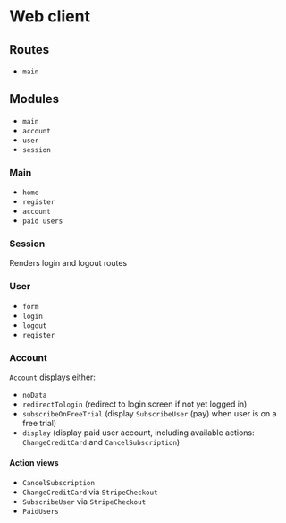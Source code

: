 # Web client

## Routes

- `main`

## Modules

- `main`
- `account`
- `user`
- `session`

### Main

- `home`
- `register`
- `account`
- `paid users`

### Session

Renders login and logout routes

### User

- `form`
- `login`
- `logout`
- `register`

### Account

`Account` displays either:

- `noData`
- `redirectTologin` (redirect to login screen if not yet logged in)
- `subscribeOnFreeTrial` (display `SubscribeUser` (pay) when user is on a free trial)
- `display` (display paid user account, including available actions: `ChangeCreditCard` and `CancelSubscription`)

#### Action views

- `CancelSubscription`
- `ChangeCreditCard` via `StripeCheckout`
- `SubscribeUser` via `StripeCheckout`
- `PaidUsers`
